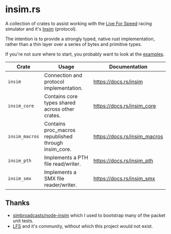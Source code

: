 # insim.rs

A collection of crates to assist working with the [Live For Speed](https://lfs.net/)
racing simulator and it's [Insim](https://en.lfsmanual.net/wiki/InSim.txt) (protocol).

The intention is to provide a strongly typed, native rust implementation, rather
than a thin layer over a series of bytes and primitive types.

If you're not sure where to start, you probably want to look at the [examples](https://github.com/theangryangel/insim.rs/tree/main/examples).

| Crate          | Usage                                                | Documentation                |
| -------------- | ---------------------------------------------------- | ---------------------------- |
| `insim`        | Connection and protocol implementation.              | https://docs.rs/insim        |
| `insim_core`   | Contains core types shared across other crates.      | https://docs.rs/insim_core   |
| `insim_macros` | Contains proc_macros republished through insim_core. | https://docs.rs/insim_macros |
| `insim_pth`    | Implements a PTH file read/writer.                   | https://docs.rs/insim_pth    |
| `insim_smx`    | Implements a SMX file reader/writer.                 | https://docs.rs/insim_smx    |

## Thanks

- [simbroadcasts/node-insim](https://github.com/simbroadcasts/node-insim) which I used
  to bootstrap many of the packet unit tests.
- [LFS](https://www.lfs.net/) and it's community, without which this project would not exist.
